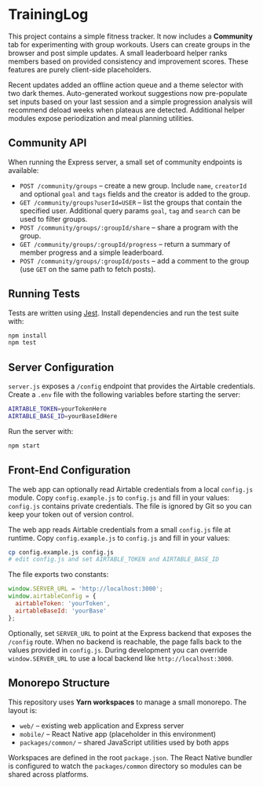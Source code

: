 # TrainingLog

This project contains a simple fitness tracker.
It now includes a **Community** tab for experimenting with group
workouts. Users can create groups in the browser and post simple
updates. A small leaderboard helper ranks members based on provided
consistency and improvement scores. These features are purely
client-side placeholders.

Recent updates added an offline action queue and a theme selector with
two dark themes. Auto-generated workout suggestions now pre-populate set
inputs based on your last session and a simple progression analysis will
recommend deload weeks when plateaus are detected. Additional helper
modules expose periodization and meal planning utilities.

## Community API

When running the Express server, a small set of community endpoints is
available:

- `POST /community/groups` – create a new group. Include `name`,
  `creatorId` and optional `goal` and `tags` fields and the creator is added
  to the group.
- `GET /community/groups?userId=USER` – list the groups that contain the
  specified user. Additional query params `goal`, `tag` and `search` can be
  used to filter groups.
- `POST /community/groups/:groupId/share` – share a program with the
  group.
- `GET /community/groups/:groupId/progress` – return a summary of member
  progress and a simple leaderboard.
- `POST /community/groups/:groupId/posts` – add a comment to the group
  (use `GET` on the same path to fetch posts).

## Running Tests

Tests are written using [Jest](https://jestjs.io/). Install dependencies and run the test suite with:

```bash
npm install
npm test
```

## Server Configuration

`server.js` exposes a `/config` endpoint that provides the Airtable credentials. Create a `.env` file with the following variables before starting the server:

```bash
AIRTABLE_TOKEN=yourTokenHere
AIRTABLE_BASE_ID=yourBaseIdHere
```

Run the server with:

```bash
npm start
```

## Front-End Configuration

The web app can optionally read Airtable credentials from a local
`config.js` module. Copy `config.example.js` to `config.js` and fill in your
values:
`config.js` contains private credentials. The file is ignored by Git so you
can keep your token out of version control.

The web app reads Airtable credentials from a small `config.js` file at
runtime. Copy `config.example.js` to `config.js` and fill in your values:

```bash
cp config.example.js config.js
# edit config.js and set AIRTABLE_TOKEN and AIRTABLE_BASE_ID
```

The file exports two constants:

```javascript
window.SERVER_URL = 'http://localhost:3000';
window.airtableConfig = {
  airtableToken: 'yourToken',
  airtableBaseId: 'yourBase'
};
```

Optionally, set `SERVER_URL` to point at the Express backend that exposes the
`/config` route. When no backend is reachable, the page falls back to the
values provided in `config.js`.
During development you can override `window.SERVER_URL` to use a local backend
like `http://localhost:3000`.


## Monorepo Structure

This repository uses **Yarn workspaces** to manage a small monorepo. The layout is:

- `web/` – existing web application and Express server
- `mobile/` – React Native app (placeholder in this environment)
- `packages/common/` – shared JavaScript utilities used by both apps

Workspaces are defined in the root `package.json`. The React Native bundler is configured to watch the `packages/common` directory so modules can be shared across platforms.

